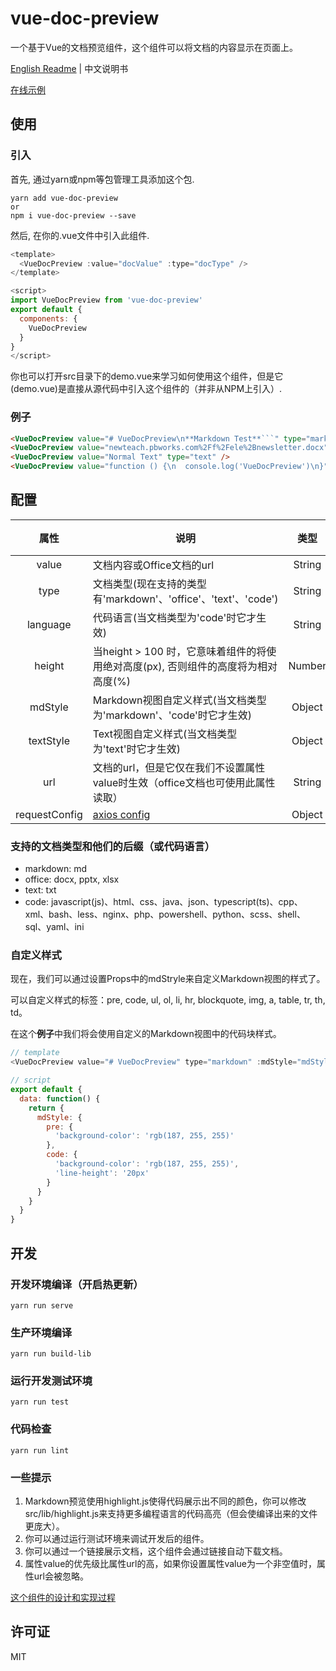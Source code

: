 # vue-doc-preview
一个基于Vue的文档预览组件，这个组件可以将文档的内容显示在页面上。

[English Readme](https://github.com/cainsyake/vue-doc-preview/blob/master/README.md) | 中文说明书

[在线示例](http://vdp.cainsyake.com/)


## 使用
### 引入
首先, 通过yarn或npm等包管理工具添加这个包.
```
yarn add vue-doc-preview
or
npm i vue-doc-preview --save
```
然后, 在你的.vue文件中引入此组件.
```javascript
<template>
  <VueDocPreview :value="docValue" :type="docType" />
</template>

<script>
import VueDocPreview from 'vue-doc-preview'
export default {
  components: {
    VueDocPreview
  }
}
</script>
```
你也可以打开src目录下的demo.vue来学习如何使用这个组件，但是它(demo.vue)是直接从源代码中引入这个组件的（并非从NPM上引入）.

### 例子
```html
<VueDocPreview value="# VueDocPreview\n**Markdown Test**```" type="markdown" />
<VueDocPreview value="newteach.pbworks.com%2Ff%2Fele%2Bnewsletter.docx" type="office" />
<VueDocPreview value="Normal Text" type="text" />
<VueDocPreview value="function () {\n  console.log('VueDocPreview')\n}" type="code" code="javascript"/>
```

## 配置

属性 | 说明 | 类型| 默认值
:-------: | -------  |  :-------:  |  :-------:
value | 文档内容或Office文档的url | String | ''
type | 文档类型(现在支持的类型有'markdown'、'office'、'text'、'code') | String | 'md'
language | 代码语言(当文档类型为'code'时它才生效) | String | ''
height | 当height > 100 时，它意味着组件的将使用绝对高度(px), 否则组件的高度将为相对高度(%)| Number | 90
mdStyle | Markdown视图自定义样式(当文档类型为'markdown'、'code'时它才生效) | Object | null
textStyle | Text视图自定义样式(当文档类型为'text'时它才生效) | Object | null
url | 文档的url，但是它仅在我们不设置属性value时生效（office文档也可使用此属性读取） | String | ''
requestConfig | [axios config](https://github.com/axios/axios#request-config) | Object | {}

### 支持的文档类型和他们的后缀（或代码语言）
* markdown: md
* office: docx, pptx, xlsx
* text: txt
* code: javascript(js)、html、css、java、json、typescript(ts)、cpp、xml、bash、less、nginx、php、powershell、python、scss、shell、sql、yaml、ini

### 自定义样式
现在，我们可以通过设置Props中的mdStryle来自定义Markdown视图的样式了。

可以自定义样式的标签：pre, code, ul, ol, li, hr, blockquote, img, a, table, tr, th, td。

在这个**例子**中我们将会使用自定义的Markdown视图中的代码块样式。
```javascript
// template
<VueDocPreview value="# VueDocPreview" type="markdown" :mdStyle="mdStyle" />

// script
export default {
  data: function() {
    return {
      mdStyle: {
        pre: {
          'background-color': 'rgb(187, 255, 255)'
        },
        code: {
          'background-color': 'rgb(187, 255, 255)',
          'line-height': '20px'
        }
      }
    }
  }
}
```

## 开发

### 开发环境编译（开启热更新）
```
yarn run serve
```

### 生产环境编译
```
yarn run build-lib
```

### 运行开发测试环境
```
yarn run test
```

### 代码检查
```
yarn run lint
```

### 一些提示
1. Markdown预览使用highlight.js使得代码展示出不同的颜色，你可以修改src/lib/highlight.js来支持更多编程语言的代码高亮（但会使编译出来的文件更庞大）。
2. 你可以通过运行测试环境来调试开发后的组件。
3. 你可以通过一个链接展示文档，这个组件会通过链接自动下载文档。
4. 属性value的优先级比属性url的高，如果你设置属性value为一个非空值时，属性url会被忽略。

[这个组件的设计和实现过程](https://blogs.cainsyake.com/2018/08/14/vue%E7%BB%84%E4%BB%B6%E5%BC%80%E5%8F%91%E5%AE%9E%E8%B7%B5-vue-doc-preview/)

## 许可证
MIT

